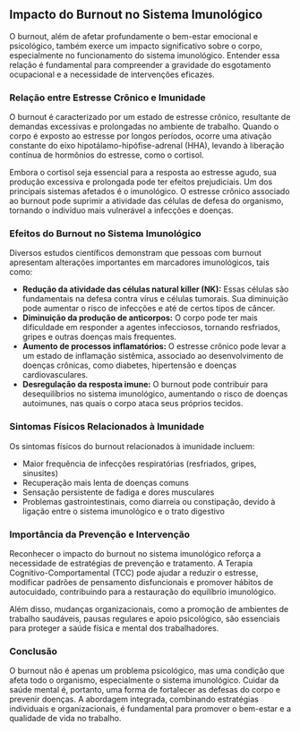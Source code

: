 
## Impacto do Burnout no Sistema Imunológico

O burnout, além de afetar profundamente o bem-estar emocional e psicológico, também exerce um impacto significativo sobre o corpo, especialmente no funcionamento do sistema imunológico. Entender essa relação é fundamental para compreender a gravidade do esgotamento ocupacional e a necessidade de intervenções eficazes.

### Relação entre Estresse Crônico e Imunidade

O burnout é caracterizado por um estado de estresse crônico, resultante de demandas excessivas e prolongadas no ambiente de trabalho. Quando o corpo é exposto ao estresse por longos períodos, ocorre uma ativação constante do eixo hipotálamo-hipófise-adrenal (HHA), levando à liberação contínua de hormônios do estresse, como o cortisol.

Embora o cortisol seja essencial para a resposta ao estresse agudo, sua produção excessiva e prolongada pode ter efeitos prejudiciais. Um dos principais sistemas afetados é o imunológico. O estresse crônico associado ao burnout pode suprimir a atividade das células de defesa do organismo, tornando o indivíduo mais vulnerável a infecções e doenças.

### Efeitos do Burnout no Sistema Imunológico

Diversos estudos científicos demonstram que pessoas com burnout apresentam alterações importantes em marcadores imunológicos, tais como:

- **Redução da atividade das células natural killer (NK):** Essas células são fundamentais na defesa contra vírus e células tumorais. Sua diminuição pode aumentar o risco de infecções e até de certos tipos de câncer.
- **Diminuição da produção de anticorpos:** O corpo pode ter mais dificuldade em responder a agentes infecciosos, tornando resfriados, gripes e outras doenças mais frequentes.
- **Aumento de processos inflamatórios:** O estresse crônico pode levar a um estado de inflamação sistêmica, associado ao desenvolvimento de doenças crônicas, como diabetes, hipertensão e doenças cardiovasculares.
- **Desregulação da resposta imune:** O burnout pode contribuir para desequilíbrios no sistema imunológico, aumentando o risco de doenças autoimunes, nas quais o corpo ataca seus próprios tecidos.

### Sintomas Físicos Relacionados à Imunidade

Os sintomas físicos do burnout relacionados à imunidade incluem:

- Maior frequência de infecções respiratórias (resfriados, gripes, sinusites)
- Recuperação mais lenta de doenças comuns
- Sensação persistente de fadiga e dores musculares
- Problemas gastrointestinais, como diarreia ou constipação, devido à ligação entre o sistema imunológico e o trato digestivo

### Importância da Prevenção e Intervenção

Reconhecer o impacto do burnout no sistema imunológico reforça a necessidade de estratégias de prevenção e tratamento. A Terapia Cognitivo-Comportamental (TCC) pode ajudar a reduzir o estresse, modificar padrões de pensamento disfuncionais e promover hábitos de autocuidado, contribuindo para a restauração do equilíbrio imunológico.

Além disso, mudanças organizacionais, como a promoção de ambientes de trabalho saudáveis, pausas regulares e apoio psicológico, são essenciais para proteger a saúde física e mental dos trabalhadores.

### Conclusão

O burnout não é apenas um problema psicológico, mas uma condição que afeta todo o organismo, especialmente o sistema imunológico. Cuidar da saúde mental é, portanto, uma forma de fortalecer as defesas do corpo e prevenir doenças. A abordagem integrada, combinando estratégias individuais e organizacionais, é fundamental para promover o bem-estar e a qualidade de vida no trabalho.
```
